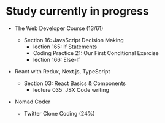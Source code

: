 # Study currently in progress

  - The Web Developer Course (13/61)
    - Section 16: JavaScript Decision Making
      - lection 165: If Statements
      - Coding Practice 21: Our First Conditional Exercise
      - lection 166: Else-If

  - React with Redux, Next.js, TypeScript
    - Section 03: React Basics & Components
      - lecture 035: JSX Code writing

  - Nomad Coder
    - Twitter Clone Coding (24%)
